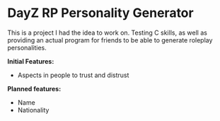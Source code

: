 # DayZ RP Personality Generator

This is a project I had the idea to work on. Testing C skills, as well as providing an actual program for friends
to be able to generate roleplay personalities.

__Initial Features:__

* Aspects in people to trust and distrust

__Planned features:__

* Name
* Nationality
